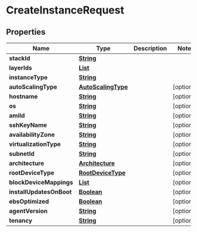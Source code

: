 

# CreateInstanceRequest


## Properties

| Name | Type | Description | Notes |
|------------ | ------------- | ------------- | -------------|
|**stackId** | [**String**](String.md) |  |  |
|**layerIds** | [**List**](List.md) |  |  |
|**instanceType** | [**String**](String.md) |  |  |
|**autoScalingType** | [**AutoScalingType**](AutoScalingType.md) |  |  [optional] |
|**hostname** | [**String**](String.md) |  |  [optional] |
|**os** | [**String**](String.md) |  |  [optional] |
|**amiId** | [**String**](String.md) |  |  [optional] |
|**sshKeyName** | [**String**](String.md) |  |  [optional] |
|**availabilityZone** | [**String**](String.md) |  |  [optional] |
|**virtualizationType** | [**String**](String.md) |  |  [optional] |
|**subnetId** | [**String**](String.md) |  |  [optional] |
|**architecture** | [**Architecture**](Architecture.md) |  |  [optional] |
|**rootDeviceType** | [**RootDeviceType**](RootDeviceType.md) |  |  [optional] |
|**blockDeviceMappings** | [**List**](List.md) |  |  [optional] |
|**installUpdatesOnBoot** | [**Boolean**](Boolean.md) |  |  [optional] |
|**ebsOptimized** | [**Boolean**](Boolean.md) |  |  [optional] |
|**agentVersion** | [**String**](String.md) |  |  [optional] |
|**tenancy** | [**String**](String.md) |  |  [optional] |



